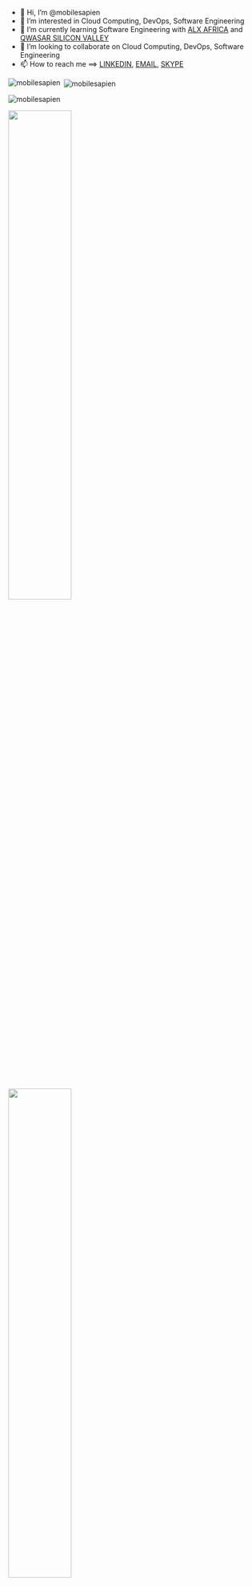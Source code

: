 - 👋 Hi, I’m @mobilesapien
- 👀 I’m interested in Cloud Computing, DevOps, Software Engineering
- 🌱 I’m currently learning Software Engineering with [ALX AFRICA](https://www.alxafrica.com/software-engineering-2022/) and [QWASAR SILICON VALLEY](https://qwasar.io/)
- 💞️ I’m looking to collaborate on Cloud Computing, DevOps, Software Engineering
- 📫 How to reach me ==> [LINKEDIN](https://www.linkedin.com/in/hkmomotayo/), [EMAIL](mailto:kmolatunji@gmail.com), [SKYPE](https://join.skype.com/invite/BugBHXGtctAQ)

<p><img align="left" src="https://github-readme-stats.vercel.app/api/top-langs?username=mobilesapien&show_icons=true&locale=en&layout=compact" alt="mobilesapien" /></p>

<p>&nbsp;<img align="center" src="https://github-readme-stats.vercel.app/api?username=mobilesapien&show_icons=true&locale=en" alt="mobilesapien" /></p>

<p><img align="center" src="https://github-readme-streak-stats.herokuapp.com/?user=mobilesapien&" alt="mobilesapien" /></p>

<a href="https://github.com/mobilesapien"><img width="50%" src="https://github-readme-stats.vercel.app/api?username=mobilesapien&theme=radical&title_color=ff3068"></a>
  <a href="https://github.com/mobilesapien"><img width="50%" src="http://github-readme-streak-stats.herokuapp.com/?user=mobilesapien&theme=radical&date_format=M%20j%5B%2C%20Y%5D&ring=ff3068&fire=ff3068&sideNums=ff3068"></a>

<p align="left">
  <a href="https://github.com/mobilesapien?tab=repositories&sort=stargazers"><img alt="All Repositories" title="All Repositories" src="https://custom-icon-badges.herokuapp.com/badge/-All%20Repos-2962FF?style=for-the-badge&logoColor=white&logo=repo"/></a>
</p>




<!---
mobilesapien/mobilesapien is a ✨ special ✨ repository because its `README.md` (this file) appears on your GitHub profile.
You can click the Preview link to take a look at your changes.
--->
